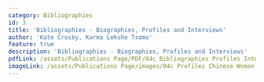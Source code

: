 ```yaml
---
category: Bibliographies
id: 3
title: 'Bibliographies - Biographies, Profiles and Interviews'
author: 'Kate Crosby, Karma Lekshe Tsomo'
feature: true
description: 'Bibliographies - Biographies, Profiles and Interviews'
pdfLink: /assets/Publications Page/PDF/04c Bibliographies Profiles Interviews.pdf
imageLink: /assets/Publications Page/images/04c Profiles Chinese Woman.JPG
---
```

